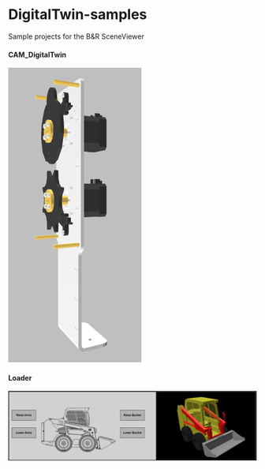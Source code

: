 # DigitalTwin-samples
Sample projects for the B&amp;R SceneViewer

#### CAM_DigitalTwin
![](/images/CAM_DigitalTwin.png)

#### Loader
![](/images/loader.png)
